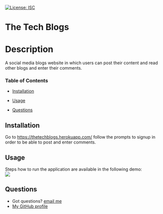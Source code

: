 [![License: ISC](https://img.shields.io/badge/License-ISC-blue.svg)](https://opensource.org/licenses/ISC)

# The Tech Blogs

# Description

A social media blogs website in which users can post their content and read other blogs and enter their comments.

### Table of Contents

- [Installation](#installation)
- [Usage](#usage)

- [Questions](#questions)

## Installation

Go to https://thetechblogs.herokuapp.com/ follow the prompts to signup in order to be able to post and enter comments.

## Usage

Steps how to run the application are available in the following demo:<br>
![](/images/demo.gif)

## Questions

- Got questions? [email me](mailto:caspi.home@gmail.com)<br>
- [My GitHub profile](https://github.com/hcs847)
